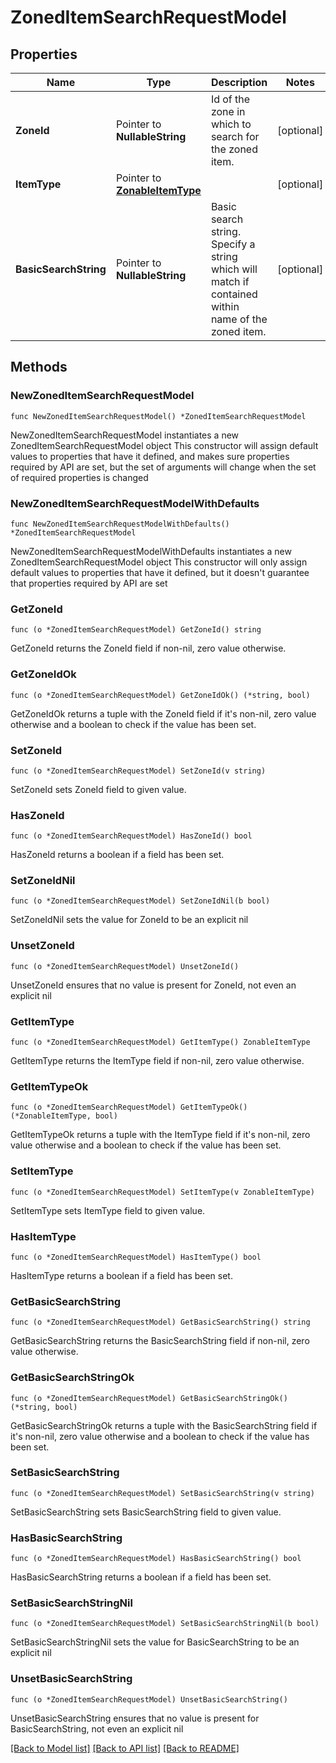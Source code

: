 # ZonedItemSearchRequestModel

## Properties

Name | Type | Description | Notes
------------ | ------------- | ------------- | -------------
**ZoneId** | Pointer to **NullableString** | Id of the zone in which to search for the zoned item. | [optional] 
**ItemType** | Pointer to [**ZonableItemType**](ZonableItemType.md) |  | [optional] 
**BasicSearchString** | Pointer to **NullableString** | Basic search string. Specify a string which will match if contained within name of the zoned item. | [optional] 

## Methods

### NewZonedItemSearchRequestModel

`func NewZonedItemSearchRequestModel() *ZonedItemSearchRequestModel`

NewZonedItemSearchRequestModel instantiates a new ZonedItemSearchRequestModel object
This constructor will assign default values to properties that have it defined,
and makes sure properties required by API are set, but the set of arguments
will change when the set of required properties is changed

### NewZonedItemSearchRequestModelWithDefaults

`func NewZonedItemSearchRequestModelWithDefaults() *ZonedItemSearchRequestModel`

NewZonedItemSearchRequestModelWithDefaults instantiates a new ZonedItemSearchRequestModel object
This constructor will only assign default values to properties that have it defined,
but it doesn't guarantee that properties required by API are set

### GetZoneId

`func (o *ZonedItemSearchRequestModel) GetZoneId() string`

GetZoneId returns the ZoneId field if non-nil, zero value otherwise.

### GetZoneIdOk

`func (o *ZonedItemSearchRequestModel) GetZoneIdOk() (*string, bool)`

GetZoneIdOk returns a tuple with the ZoneId field if it's non-nil, zero value otherwise
and a boolean to check if the value has been set.

### SetZoneId

`func (o *ZonedItemSearchRequestModel) SetZoneId(v string)`

SetZoneId sets ZoneId field to given value.

### HasZoneId

`func (o *ZonedItemSearchRequestModel) HasZoneId() bool`

HasZoneId returns a boolean if a field has been set.

### SetZoneIdNil

`func (o *ZonedItemSearchRequestModel) SetZoneIdNil(b bool)`

 SetZoneIdNil sets the value for ZoneId to be an explicit nil

### UnsetZoneId
`func (o *ZonedItemSearchRequestModel) UnsetZoneId()`

UnsetZoneId ensures that no value is present for ZoneId, not even an explicit nil
### GetItemType

`func (o *ZonedItemSearchRequestModel) GetItemType() ZonableItemType`

GetItemType returns the ItemType field if non-nil, zero value otherwise.

### GetItemTypeOk

`func (o *ZonedItemSearchRequestModel) GetItemTypeOk() (*ZonableItemType, bool)`

GetItemTypeOk returns a tuple with the ItemType field if it's non-nil, zero value otherwise
and a boolean to check if the value has been set.

### SetItemType

`func (o *ZonedItemSearchRequestModel) SetItemType(v ZonableItemType)`

SetItemType sets ItemType field to given value.

### HasItemType

`func (o *ZonedItemSearchRequestModel) HasItemType() bool`

HasItemType returns a boolean if a field has been set.

### GetBasicSearchString

`func (o *ZonedItemSearchRequestModel) GetBasicSearchString() string`

GetBasicSearchString returns the BasicSearchString field if non-nil, zero value otherwise.

### GetBasicSearchStringOk

`func (o *ZonedItemSearchRequestModel) GetBasicSearchStringOk() (*string, bool)`

GetBasicSearchStringOk returns a tuple with the BasicSearchString field if it's non-nil, zero value otherwise
and a boolean to check if the value has been set.

### SetBasicSearchString

`func (o *ZonedItemSearchRequestModel) SetBasicSearchString(v string)`

SetBasicSearchString sets BasicSearchString field to given value.

### HasBasicSearchString

`func (o *ZonedItemSearchRequestModel) HasBasicSearchString() bool`

HasBasicSearchString returns a boolean if a field has been set.

### SetBasicSearchStringNil

`func (o *ZonedItemSearchRequestModel) SetBasicSearchStringNil(b bool)`

 SetBasicSearchStringNil sets the value for BasicSearchString to be an explicit nil

### UnsetBasicSearchString
`func (o *ZonedItemSearchRequestModel) UnsetBasicSearchString()`

UnsetBasicSearchString ensures that no value is present for BasicSearchString, not even an explicit nil

[[Back to Model list]](../README.md#documentation-for-models) [[Back to API list]](../README.md#documentation-for-api-endpoints) [[Back to README]](../README.md)


